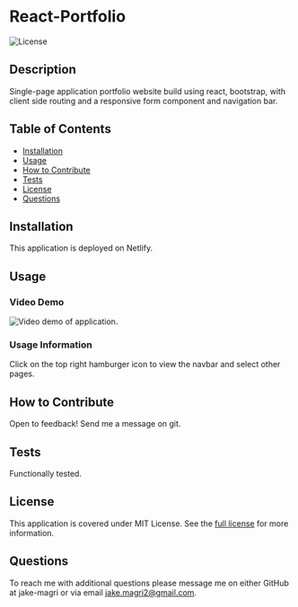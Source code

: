 # React-Portfolio
![License](https://img.shields.io/badge/MIT%20License-purple)

## Description

Single-page application portfolio website build using react, bootstrap, with client side routing and a responsive form component and navigation bar.

## Table of Contents

- [Installation](#installation)
- [Usage](#usage)
- [How to Contribute](#how-to-contribute)
- [Tests](#tests)
- [License](#license)
- [Questions](#questions)

## Installation

This application is deployed on Netlify.

## Usage

### Video Demo
![Video demo of application.](assets/videos/)

### Usage Information
Click on the top right hamburger icon to view the navbar and select other pages.

## How to Contribute

Open to feedback! Send me a message on git.

## Tests

Functionally tested.

## License 
This application is covered under MIT License.
See the [full license](https://opensource.org/licenses/MIT) for more information.

## Questions

To reach me with additional questions please message me on either GitHub at jake-magri or via email jake.magri2@gmail.com.